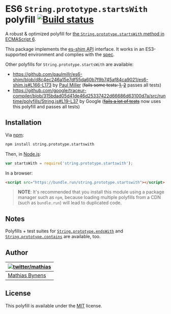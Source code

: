 # ES6 `String.prototype.startsWith` polyfill [![Build status](https://travis-ci.org/mathiasbynens/String.prototype.startsWith.svg?branch=master)](https://travis-ci.org/mathiasbynens/String.prototype.startsWith)

A robust & optimized polyfill for [the `String.prototype.startsWith` method in ECMAScript 6](http://people.mozilla.org/~jorendorff/es6-draft.html#sec-string.prototype.startswith).

This package implements the [es-shim API](https://github.com/es-shims/api) interface. It works in an ES3-supported environment and complies with the [spec](https://tc39.es/ecma262/#sec-string.prototype.startswith).

Other polyfills for `String.prototype.startsWith` are available:

* <https://github.com/paulmillr/es6-shim/blob/d8c4ec246a15e7df55da60b7f9b745af84ca9021/es6-shim.js#L166-L173> by [Paul Miller](http://paulmillr.com/) (~~fails some tests: [1](https://github.com/paulmillr/es6-shim/issues/167), [2](https://github.com/paulmillr/es6-shim/issues/175)~~ passes all tests)
* <https://github.com/google/traceur-compiler/blob/315bdad05d41de46d25337422d66686d63100d7a/src/runtime/polyfills/String.js#L19-L37> by Google (~~[fails a lot of tests](https://github.com/google/traceur-compiler/pull/554)~~ now uses this polyfill and passes all tests)

## Installation

Via [npm](http://npmjs.org/):

```bash
npm install string.prototype.startswith
```

Then, in [Node.js](http://nodejs.org/):

```js
var startsWith = require('string.prototype.startswith');
```

In a browser:

```html
<script src="https://bundle.run/string.prototype.startswith"></script>
```

> **NOTE**: It's recommended that you install this module using a package manager
> such as `npm`, because loading multiple polyfills from a CDN (such as `bundle.run`)
> will lead to duplicated code.

## Notes

Polyfills + test suites for [`String.prototype.endsWith`](https://mths.be/endswith) and [`String.prototype.contains`](https://mths.be/contains) are available, too.

## Author

| [![twitter/mathias](https://gravatar.com/avatar/24e08a9ea84deb17ae121074d0f17125?s=70)](https://twitter.com/mathias "Follow @mathias on Twitter") |
|---|
| [Mathias Bynens](https://mathiasbynens.be/) |

## License

This polyfill is available under the [MIT](https://mths.be/mit) license.
